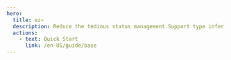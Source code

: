 ```yaml
---
hero:
  title: ez~
  description: Reduce the tedious status management.Support type infer.
  actions:
    - text: Quick Start
      link: /en-US/guide/base
---
```

